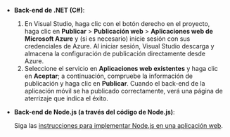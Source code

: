 
* **Back-end de .NET (C#)**:  
  
  1. En Visual Studio, haga clic con el botón derecho en el proyecto, haga clic en **Publicar** > **Publicación web** > **Aplicaciones web de Microsoft Azure** y (si es necesario) inicie sesión con sus credenciales de Azure. Al iniciar sesión, Visual Studio descarga y almacena la configuración de publicación directamente desde Azure.
  2. Seleccione el servicio en **Aplicaciones web existentes** y haga clic en **Aceptar**; a continuación, compruebe la información de publicación y haga clic en **Publicar**. Cuando el back-end de la aplicación móvil se ha publicado correctamente, verá una página de aterrizaje que indica el éxito.
* **Back-end de Node.js (a través del código de Node.js)**:
  
     Siga las [instrucciones para implementar Node.js en una aplicación web](../articles/app-service-web/web-sites-nodejs-develop-deploy-mac.md).

<!---HONumber=AcomDC_1223_2015-->